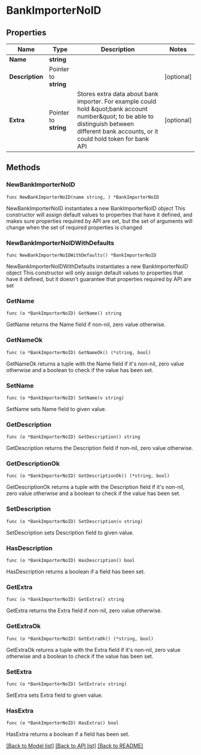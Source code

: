 # BankImporterNoID

## Properties

Name | Type | Description | Notes
------------ | ------------- | ------------- | -------------
**Name** | **string** |  | 
**Description** | Pointer to **string** |  | [optional] 
**Extra** | Pointer to **string** | Stores extra data about bank importer. For example could hold \&quot;bank account number\&quot; to be able to distinguish between different bank accounts, or it could hold token for bank API | [optional] 

## Methods

### NewBankImporterNoID

`func NewBankImporterNoID(name string, ) *BankImporterNoID`

NewBankImporterNoID instantiates a new BankImporterNoID object
This constructor will assign default values to properties that have it defined,
and makes sure properties required by API are set, but the set of arguments
will change when the set of required properties is changed

### NewBankImporterNoIDWithDefaults

`func NewBankImporterNoIDWithDefaults() *BankImporterNoID`

NewBankImporterNoIDWithDefaults instantiates a new BankImporterNoID object
This constructor will only assign default values to properties that have it defined,
but it doesn't guarantee that properties required by API are set

### GetName

`func (o *BankImporterNoID) GetName() string`

GetName returns the Name field if non-nil, zero value otherwise.

### GetNameOk

`func (o *BankImporterNoID) GetNameOk() (*string, bool)`

GetNameOk returns a tuple with the Name field if it's non-nil, zero value otherwise
and a boolean to check if the value has been set.

### SetName

`func (o *BankImporterNoID) SetName(v string)`

SetName sets Name field to given value.


### GetDescription

`func (o *BankImporterNoID) GetDescription() string`

GetDescription returns the Description field if non-nil, zero value otherwise.

### GetDescriptionOk

`func (o *BankImporterNoID) GetDescriptionOk() (*string, bool)`

GetDescriptionOk returns a tuple with the Description field if it's non-nil, zero value otherwise
and a boolean to check if the value has been set.

### SetDescription

`func (o *BankImporterNoID) SetDescription(v string)`

SetDescription sets Description field to given value.

### HasDescription

`func (o *BankImporterNoID) HasDescription() bool`

HasDescription returns a boolean if a field has been set.

### GetExtra

`func (o *BankImporterNoID) GetExtra() string`

GetExtra returns the Extra field if non-nil, zero value otherwise.

### GetExtraOk

`func (o *BankImporterNoID) GetExtraOk() (*string, bool)`

GetExtraOk returns a tuple with the Extra field if it's non-nil, zero value otherwise
and a boolean to check if the value has been set.

### SetExtra

`func (o *BankImporterNoID) SetExtra(v string)`

SetExtra sets Extra field to given value.

### HasExtra

`func (o *BankImporterNoID) HasExtra() bool`

HasExtra returns a boolean if a field has been set.


[[Back to Model list]](../README.md#documentation-for-models) [[Back to API list]](../README.md#documentation-for-api-endpoints) [[Back to README]](../README.md)


